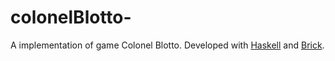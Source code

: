# colonelBlotto-

A implementation of game Colonel Blotto. Developed with [Haskell](https://www.haskell.org/) and [Brick](https://github.com/jtdaugherty/brick).

